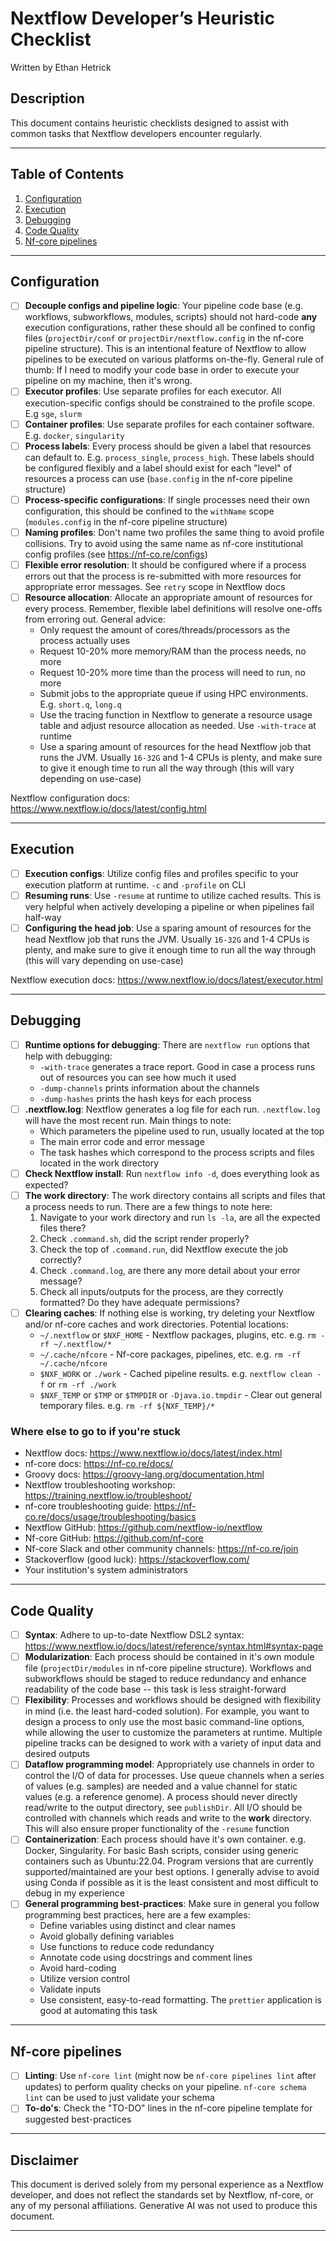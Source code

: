 # Nextflow Developer’s Heuristic Checklist

Written by Ethan Hetrick

## Description

This document contains heuristic checklists designed to assist with common tasks that Nextflow developers encounter regularly.

---

## Table of Contents
1. [Configuration](#configuration)
2. [Execution](#execution)
3. [Debugging](#debugging)
4. [Code Quality](#code-quality)
5. [Nf-core pipelines](#nf-core-pipelines)

---

## Configuration
- [ ] **Decouple configs and pipeline logic**: Your pipeline code base (e.g. workflows, subworkflows, modules, scripts) should not hard-code **any** execution configurations, rather these should all be confined to config files (`projectDir/conf` or `projectDir/nextflow.config` in the nf-core pipeline structure). This is an intentional feature of Nextflow to allow pipelines to be executed on various platforms on-the-fly. General rule of thumb: If I need to modify your code base in order to execute your pipeline on my machine, then it's wrong.
- [ ] **Executor profiles**: Use separate profiles for each executor. All execution-specific configs should be constrained to the profile scope. E.g `sge`, `slurm`
- [ ] **Container profiles**: Use separate profiles for each container software. E.g. `docker`, `singularity`
- [ ] **Process labels**: Every process should be given a label that resources can default to. E.g. `process_single`, `process_high`. These labels should be configured flexibly and a label should exist for each "level" of resources a process can use (`base.config` in the nf-core pipeline structure)
- [ ] **Process-specific configurations**: If single processes need their own configuration, this should be confined to the `withName` scope (`modules.config` in the nf-core pipeline structure)
- [ ] **Naming profiles**: Don't name two profiles the same thing to avoid profile collisions. Try to avoid using the same name as nf-core institutional config profiles (see https://nf-co.re/configs)
- [ ] **Flexible error resolution**: It should be configured where if a process errors out that the process is re-submitted with more resources for appropriate error messages. See `retry` scope in Nextflow docs
- [ ] **Resource allocation**: Allocate an appropriate amount of resources for every process. Remember, flexible label definitions will resolve one-offs from erroring out. General advice:
    - Only request the amount of cores/threads/processors as the process actually uses
    - Request 10-20% more memory/RAM than the process needs, no more
    - Request 10-20% more time than the process will need to run, no more
    - Submit jobs to the appropriate queue if using HPC environments. E.g. `short.q`, `long.q`
    - Use the tracing function in Nextflow to generate a resource usage table and adjust resource allocation as needed. Use `-with-trace` at runtime
    - Use a sparing amount of resources for the head Nextflow job that runs the JVM. Usually `16-32G` and 1-4 CPUs is plenty, and make sure to give it enough time to run all the way through (this will vary depending on use-case)

Nextflow configuration docs: https://www.nextflow.io/docs/latest/config.html

---

## Execution
- [ ] **Execution configs**: Utilize config files and profiles specific to your execution platform at runtime. `-c` and `-profile` on CLI
- [ ] **Resuming runs**: Use `-resume` at runtime to utilize cached results. This is very helpful when actively developing a pipeline or when pipelines fail half-way
- [ ] **Configuring the head job**: Use a sparing amount of resources for the head Nextflow job that runs the JVM. Usually `16-32G` and 1-4 CPUs is plenty, and make sure to give it enough time to run all the way through (this will vary depending on use-case)

Nextflow execution docs: https://www.nextflow.io/docs/latest/executor.html

---

## Debugging
- [ ] **Runtime options for debugging**: There are `nextflow run` options that help with debugging:
    - `-with-trace` generates a trace report. Good in case a process runs out of resources you can see how much it used
    - `-dump-channels` prints information about the channels
    - `-dump-hashes` prints the hash keys for each process
- [ ] **.nextflow.log**: Nextflow generates a log file for each run. `.nextflow.log` will have the most recent run. Main things to note:
    - Which parameters the pipeline used to run, usually located at the top
    - The main error code and error message
    - The task hashes which correspond to the process scripts and files located in the work directory
- [ ] **Check Nextflow install**: Run `nextflow info -d`, does everything look as expected?
- [ ] **The work directory**: The work directory contains all scripts and files that a process needs to run. There are a few things to note here:
    1. Navigate to your work directory and run `ls -la`, are all the expected files there?
    2. Check `.command.sh`, did the script render properly?
    3. Check the top of `.command.run`, did Nextflow execute the job correctly?
    4. Check `.command.log`, are there any more detail about your error message?
    5. Check all inputs/outputs for the process, are they correctly formatted? Do they have adequate permissions?
- [ ] **Clearing caches**: If nothing else is working, try deleting your Nextflow and/or nf-core caches and work directories. Potential locations:
    - `~/.nextflow` or `$NXF_HOME` - Nextflow packages, plugins, etc. e.g. `rm -rf ~/.nextflow/*`
    - `~/.cache/nfcore` - Nf-core packages, pipelines, etc. e.g. `rm -rf ~/.cache/nfcore`
    - `$NXF_WORK` or `./work` - Cached pipeline results. e.g. `nextflow clean -f` or `rm -rf ./work`
    - `$NXF_TEMP` or `$TMP` or `$TMPDIR` or `-Djava.io.tmpdir` - Clear out general temporary files. e.g. `rm -rf ${NXF_TEMP}/*`

### Where else to go to if you're stuck
- Nextflow docs: https://www.nextflow.io/docs/latest/index.html
- nf-core docs: https://nf-co.re/docs/
- Groovy docs: https://groovy-lang.org/documentation.html
- Nextflow troubleshooting workshop: https://training.nextflow.io/troubleshoot/
- nf-core troubleshooting guide: https://nf-co.re/docs/usage/troubleshooting/basics
- Nextflow GitHub: https://github.com/nextflow-io/nextflow
- Nf-core GitHub: https://github.com/nf-core
- Nf-core Slack and other community channels: https://nf-co.re/join
- Stackoverflow (good luck): https://stackoverflow.com/
- Your institution's system administrators

---

## Code Quality
- [ ] **Syntax**: Adhere to up-to-date Nextflow DSL2 syntax: https://www.nextflow.io/docs/latest/reference/syntax.html#syntax-page
- [ ] **Modularization**: Each process should be contained in it's own module file (`projectDir/modules` in nf-core pipeline structure). Workflows and subworkflows should be staged to reduce redundancy and enhance readability of the code base -- this task is less straight-forward
- [ ] **Flexibility**: Processes and workflows should be designed with flexibility in mind (i.e. the least hard-coded solution). For example, you want to design a process to only use the most basic command-line options, while allowing the user to customize the parameters at runtime. Multiple pipeline tracks can be designed to work with a variety of input data and desired outputs
- [ ] **Dataflow programming model**: Appropriately use channels in order to control the I/O of data for processes. Use queue channels when a series of values (e.g. samples) are needed and a value channel for static values (e.g. a reference genome). A process should never directly read/write to the output directory, see `publishDir`. All I/O should be controlled with channels which reads and write to the **work** directory. This will also ensure proper functionality of the `-resume` function
- [ ] **Containerization**: Each process should have it's own container. e.g. Docker, Singularity. For basic Bash scripts, consider using generic containers such as Ubuntu:22.04. Program versions that are currently supported/maintained are your best options. I generally advise to avoid using Conda if possible as it is the least consistent and most difficult to debug in my experience
- [ ] **General programming best-practices**: Make sure in general you follow programming best practices, here are a few examples:
    - Define variables using distinct and clear names
    - Avoid globally defining variables
    - Use functions to reduce code redundancy
    - Annotate code using docstrings and comment lines
    - Avoid hard-coding
    - Utilize version control
    - Validate inputs
    - Use consistent, easy-to-read formatting. The `prettier` application is good at automating this task

---

## Nf-core pipelines
- [ ] **Linting**: Use `nf-core lint` (might now be `nf-core pipelines lint` after updates) to perform quality checks on your pipeline. `nf-core schema lint` can be used to just validate your schema
- [ ] **To-do's**: Check the "TO-DO" lines in the nf-core pipeline template for suggested best-practices

---

## Disclaimer

This document is derived solely from my personal experience as a Nextflow developer, and does not reflect the standards set by Nextflow, nf-core, or any of my personal affiliations. Generative AI was not used to produce this document. 

---
